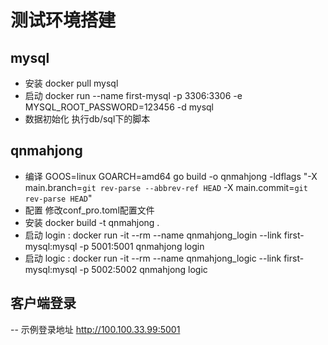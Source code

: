 # 测试环境搭建


## mysql
- 安装 docker pull mysql
- 启动 docker run --name first-mysql -p 3306:3306 -e MYSQL_ROOT_PASSWORD=123456 -d mysql
- 数据初始化 执行db/sql下的脚本

## qnmahjong
- 编译 GOOS=linux GOARCH=amd64 go build -o qnmahjong -ldflags "-X main.branch=`git rev-parse --abbrev-ref HEAD` -X main.commit=`git rev-parse HEAD`"
- 配置 修改conf_pro.toml配置文件
- 安装 docker build -t qnmahjong . 
- 启动 login : docker run -it --rm --name qnmahjong_login --link first-mysql:mysql -p 5001:5001 qnmahjong login
- 启动 logic : docker run -it --rm --name qnmahjong_logic --link first-mysql:mysql -p 5002:5002 qnmahjong logic

## 客户端登录
-- 示例登录地址 http://100.100.33.99:5001
